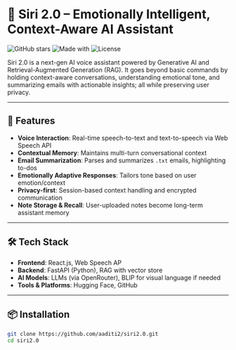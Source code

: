 # 🤖 Siri 2.0 – Emotionally Intelligent, Context-Aware AI Assistant

![GitHub stars](https://img.shields.io/github/stars/aaditi2/siri2.0?style=social)
![Made with](https://img.shields.io/badge/Made%20with-React%20%26%20FastAPI-blue)
![License](https://img.shields.io/badge/license-MIT-green)

Siri 2.0 is a next-gen AI voice assistant powered by Generative AI and Retrieval-Augmented Generation (RAG). It goes beyond basic commands by holding context-aware conversations, understanding emotional tone, and summarizing emails with actionable insights; all while preserving user privacy.

---

## 🚀 Features

-  **Voice Interaction**: Real-time speech-to-text and text-to-speech via Web Speech API
-  **Contextual Memory**: Maintains multi-turn conversational context
-  **Email Summarization**: Parses and summarizes `.txt` emails, highlighting to-dos
-  **Emotionally Adaptive Responses**: Tailors tone based on user emotion/context
-  **Privacy-first**: Session-based context handling and encrypted communication
-  **Note Storage & Recall**: User-uploaded notes become long-term assistant memory

---

## 🛠️ Tech Stack

- **Frontend**: React.js, Web Speech AP
- **Backend**: FastAPI (Python), RAG with vector store
- **AI Models**: LLMs (via OpenRouter), BLIP for visual language if needed
- **Tools & Platforms**: Hugging Face, GitHub

---

## 📦 Installation

```bash
git clone https://github.com/aaditi2/siri2.0.git
cd siri2.0

